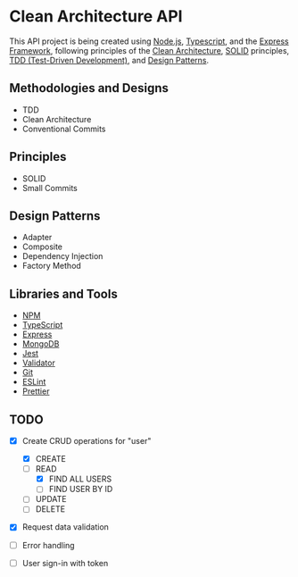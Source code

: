 # Clean Architecture API

This API project is being created using [Node.js](https://nodejs.org/en/), [Typescript](https://www.typescriptlang.org/), and the [Express Framework](https://expressjs.com/), following principles of the [Clean Architecture](https://blog.cleancoder.com/uncle-bob/2012/08/13/the-clean-architecture.html), [SOLID](https://www.geeksforgeeks.org/solid-principle-in-programming-understand-with-real-life-examples/) principles, [TDD (Test-Driven Development)](https://www.browserstack.com/guide/what-is-test-driven-development), and [Design Patterns](https://refactoring.guru/design-patterns).

## Methodologies and Designs

- TDD
- Clean Architecture
- Conventional Commits

## Principles

- SOLID
- Small Commits

## Design Patterns

- Adapter
- Composite
- Dependency Injection
- Factory Method

## Libraries and Tools

- [NPM](https://www.npmjs.com/)
- [TypeScript](https://www.typescriptlang.org/)
- [Express](https://expressjs.com/pt-br/)
- [MongoDB](https://www.mongodb.com/)
- [Jest](https://jestjs.io/pt-BR/)
- [Validator](https://github.com/validatorjs/validator.js)
- [Git](https://git-scm.com/)
- [ESLint](https://eslint.org/)
- [Prettier](https://prettier.io/)

## TODO

- [x] Create CRUD operations for "user"

  - [x] CREATE
  - [ ] READ
    - [x] FIND ALL USERS
    - [ ] FIND USER BY ID
  - [ ] UPDATE
  - [ ] DELETE

- [x] Request data validation
- [ ] Error handling
- [ ] User sign-in with token
